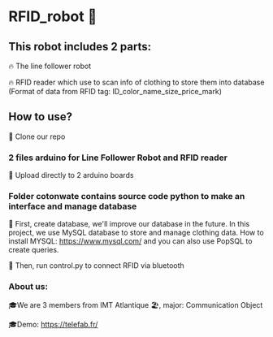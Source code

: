 # RFID_robot 🤖
## This robot includes 2 parts:
🔥 The line follower robot

🔥 RFID reader which use to scan info of clothing to store them into database (Format of data from RFID tag: ID_color_name_size_price_mark)

## How to use?
🚀 Clone our repo
### 2 files arduino for Line Follower Robot and RFID reader
🚀 Upload directly to 2 arduino boards

### Folder cotonwate contains source code python to make an interface and manage database
🚀 First, create database, we'll improve our database in the future. In this project, we use MySQL database to store and manage clothing data. How to install MYSQL: https://www.mysql.com/ and you can also use PopSQL to create queries.

🚀 Then, run control.py to connect RFID via bluetooth

### About us:
🎓We are 3 members from IMT Atlantique 🏖️, major: Communication Object

🎓Demo: https://telefab.fr/
